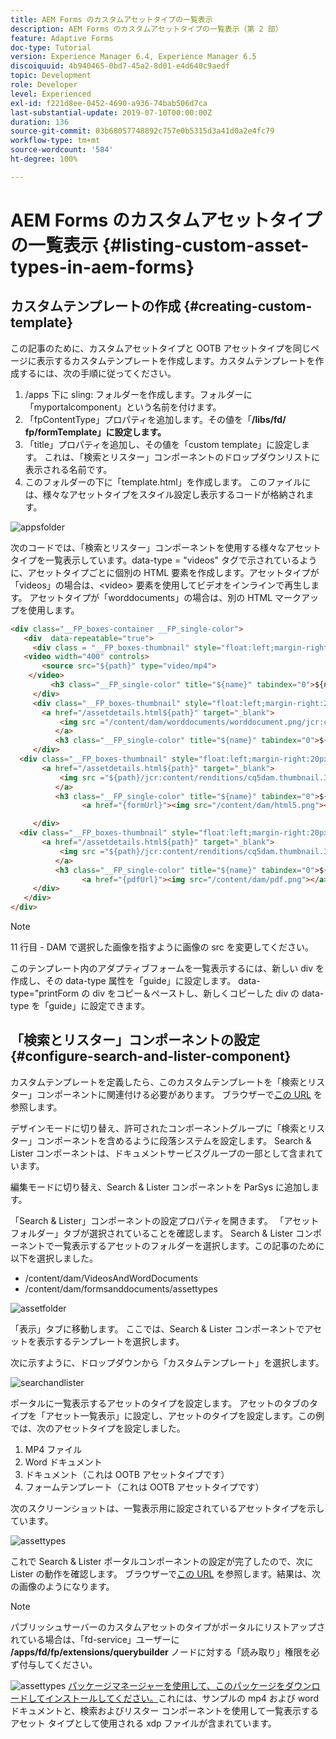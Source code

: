 ```yaml
---
title: AEM Forms のカスタムアセットタイプの一覧表示
description: AEM Forms のカスタムアセットタイプの一覧表示（第 2 部）
feature: Adaptive Forms
doc-type: Tutorial
version: Experience Manager 6.4, Experience Manager 6.5
discoiquuid: 4b940465-0bd7-45a2-8d01-e4d640c9aedf
topic: Development
role: Developer
level: Experienced
exl-id: f221d8ee-0452-4690-a936-74bab506d7ca
last-substantial-update: 2019-07-10T00:00:00Z
duration: 136
source-git-commit: 03b68057748892c757e0b5315d3a41d0a2e4fc79
workflow-type: tm+mt
source-wordcount: '584'
ht-degree: 100%

---
```


# AEM Forms のカスタムアセットタイプの一覧表示 {#listing-custom-asset-types-in-aem-forms}

## カスタムテンプレートの作成 {#creating-custom-template}

この記事のために、カスタムアセットタイプと OOTB アセットタイプを同じページに表示するカスタムテンプレートを作成します。カスタムテンプレートを作成するには、次の手順に従ってください。

1. /apps 下に sling: フォルダーを作成します。フォルダーに「myportalcomponent」という名前を付けます。
1. 「fpContentType」プロパティを追加します。その値を「**/libs/fd/ fp/formTemplate」に設定します。**
1. 「title」プロパティを追加し、その値を「custom template」に設定します。 これは、「検索とリスター」コンポーネントのドロップダウンリストに表示される名前です。
1. このフォルダーの下に「template.html」を作成します。 このファイルには、様々なアセットタイプをスタイル設定し表示するコードが格納されます。

![appsfolder](assets/appsfolder_.png)

次のコードでは、「検索とリスター」コンポーネントを使用する様々なアセットタイプを一覧表示しています。data-type = &quot;videos&quot; タグで示されているように、アセットタイプごとに個別の HTML 要素を作成します。アセットタイプが「videos」の場合は、&lt;video> 要素を使用してビデオをインラインで再生します。 アセットタイプが「worddocuments」の場合は、別の HTML マークアップを使用します。

```html
<div class="__FP_boxes-container __FP_single-color">
   <div  data-repeatable="true">
     <div class = "__FP_boxes-thumbnail" style="float:left;margin-right:20px;" data-type = "videos">
   <video width="400" controls>
       <source src="${path}" type="video/mp4">
    </video>
         <h3 class="__FP_single-color" title="${name}" tabindex="0">${name}</h3>
     </div>
     <div class="__FP_boxes-thumbnail" style="float:left;margin-right:20px;" data-type = "worddocuments">
       <a href="/assetdetails.html${path}" target="_blank">
           <img src ="/content/dam/worddocuments/worddocument.png/jcr:content/renditions/cq5dam.thumbnail.319.319.png"/>
          </a>
          <h3 class="__FP_single-color" title="${name}" tabindex="0">${name}</h3>
     </div>
  <div class="__FP_boxes-thumbnail" style="float:left;margin-right:20px;" data-type = "xfaForm">
       <a href="/assetdetails.html${path}" target="_blank">
           <img src ="${path}/jcr:content/renditions/cq5dam.thumbnail.319.319.png"/>
          </a>
          <h3 class="__FP_single-color" title="${name}" tabindex="0">${name}</h3>
                <a href="{formUrl}"><img src="/content/dam/html5.png"></a><p>

     </div>
  <div class="__FP_boxes-thumbnail" style="float:left;margin-right:20px;" data-type = "printForm">
       <a href="/assetdetails.html${path}" target="_blank">
           <img src ="${path}/jcr:content/renditions/cq5dam.thumbnail.319.319.png"/>
          </a>
          <h3 class="__FP_single-color" title="${name}" tabindex="0">${name}</h3>
                <a href="{pdfUrl}"><img src="/content/dam/pdf.png"></a><p>
     </div>
   </div>
</div>
```

>[!NOTE]
>
>11 行目 - DAM で選択した画像を指すように画像の src を変更してください。
>
>このテンプレート内のアダプティブフォームを一覧表示するには、新しい div を作成し、その data-type 属性を「guide」に設定します。 data-type=&quot;printForm の div をコピー＆ペーストし、新しくコピーした div の data-type を「guide」に設定できます。

## 「検索とリスター」コンポーネントの設定 {#configure-search-and-lister-component}

カスタムテンプレートを定義したら、このカスタムテンプレートを「検索とリスター」コンポーネントに関連付ける必要があります。 ブラウザーで[この URL](http://localhost:4502/editor.html/content/AemForms/CustomPortal.html) を参照します。

デザインモードに切り替え、許可されたコンポーネントグループに「検索とリスター」コンポーネントを含めるように段落システムを設定します。 Search &amp; Lister コンポーネントは、ドキュメントサービスグループの一部として含まれています。

編集モードに切り替え、Search &amp; Lister コンポーネントを ParSys に追加します。

「Search &amp; Lister」コンポーネントの設定プロパティを開きます。 「アセットフォルダー」タブが選択されていることを確認します。 Search &amp; Lister コンポーネントで一覧表示するアセットのフォルダーを選択します。この記事のために以下を選択しました。

* /content/dam/VideosAndWordDocuments
* /content/dam/formsanddocuments/assettypes

![assetfolder](assets/selectingassetfolders.png)

「表示」タブに移動します。 ここでは、Search &amp; Lister コンポーネントでアセットを表示するテンプレートを選択します。

次に示すように、ドロップダウンから「カスタムテンプレート」を選択します。

![searchandlister](assets/searchandlistercomponent.gif)

ポータルに一覧表示するアセットのタイプを設定します。 アセットのタブのタイプを「アセット一覧表示」に設定し、アセットのタイプを設定します。この例では、次のアセットタイプを設定しました。

1. MP4 ファイル
1. Word ドキュメント
1. ドキュメント（これは OOTB アセットタイプです）
1. フォームテンプレート（これは OOTB アセットタイプです）

次のスクリーンショットは、一覧表示用に設定されているアセットタイプを示しています。

![assettypes](assets/assettypes.png)

これで Search &amp; Lister ポータルコンポーネントの設定が完了したので、次に Lister の動作を確認します。 ブラウザーで[この URL](http://localhost:4502/content/AemForms/CustomPortal.html?wcmmode=disabled) を参照します。結果は、次の画像のようになります。

>[!NOTE]
>
>パブリッシュサーバーのカスタムアセットのタイプがポータルにリストアップされている場合は、「fd-service」ユーザーに **/apps/fd/fp/extensions/querybuilder** ノードに対する「読み取り」権限を必ず付与してください。

![assettypes](assets/assettypeslistings.png)
[パッケージマネージャーを使用して、このパッケージをダウンロードしてインストールしてください。](assets/customassettypekt1.zip)これには、サンプルの mp4 および word ドキュメントと、検索およびリスター コンポーネントを使用して一覧表示するアセット タイプとして使用される xdp ファイルが含まれています。
